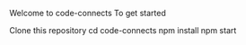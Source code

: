 Welcome to code-connects
To get started

Clone this repository
    cd code-connects
    npm install
    npm start